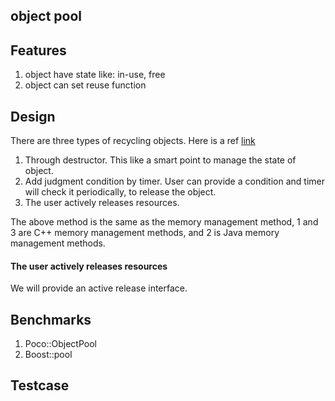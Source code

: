 ## object pool

## Features
1. object have state like: in-use, free
2. object can set reuse function

## Design
There are three types of recycling objects. Here is a ref [link](https://cloud.tencent.com/developer/article/1800443)  

1. Through destructor. This like a smart point to manage the state of object.
2. Add judgment condition by timer. User can provide a condition and timer will check it periodically, to release the object.  
3. The user actively releases resources.

The above method is the same as the memory management method, 1 and 3 are C++ memory management methods, and 2 is Java memory management methods.  

#### The user actively releases resources
We will provide an active release interface.

## Benchmarks
1. Poco::ObjectPool
2. Boost::pool

## Testcase
